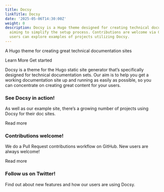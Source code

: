 ```yaml
---
title: Docsy
linkTitle: Docsy
date: '2025-05-06T14:30:00Z'
weight: 0
description: Docsy is a Hugo theme designed for creating technical documentation sites,
  aiming to simplify the setup process. Contributions are welcome via GitHub, and
  users can explore examples of projects utilizing Docsy.
---
```



<!-- Unsupported block type: image -->

A Hugo theme for creating great technical documentation sites

Learn More Get started

Docsy is a theme for the Hugo static site generator that’s specifically designed for technical documentation sets. Our aim is to help you get a working documentation site up and running as easily as possible, so you can concentrate on creating great content for your users.

### See Docsy in action!

As well as our example site, there’s a growing number of projects using Docsy for their doc sites.

Read more

### Contributions welcome!

We do a Pull Request contributions workflow on GitHub. New users are always welcome!

Read more

### Follow us on Twitter!

Find out about new features and how our users are using Docsy.